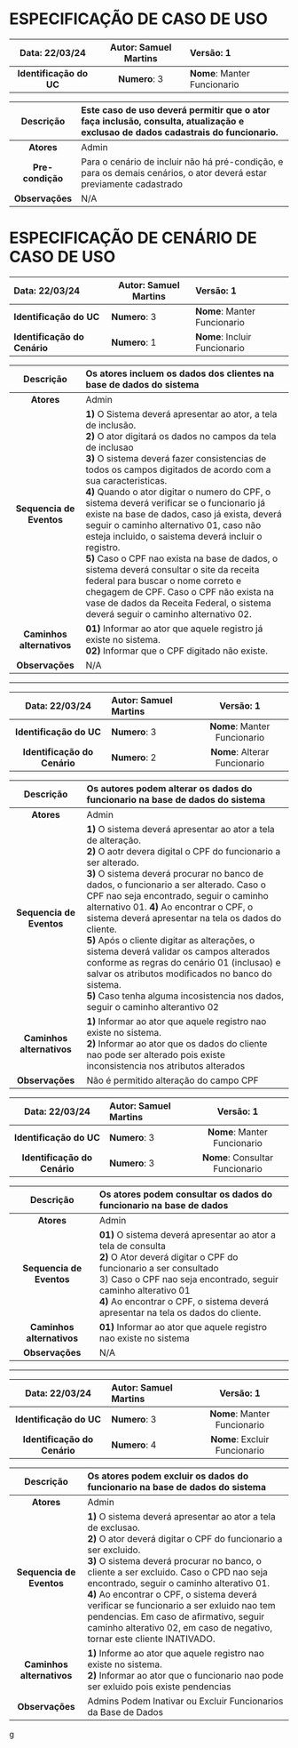 
# ESPECIFICAÇÃO DE CASO DE USO

|   **Data**: 22/03/24    | **Autor**: Samuel Martins | **Versão**: 1                |
|:-----------------------:|:-------------------------:|:-----------------------------|
| **Identificação do UC** |       **Numero**: 3       | **Nome**: Manter Funcionario |

|  **Descrição**   | Este caso de uso deverá permitir que o ator faça inclusão, consulta, atualização e exclusao de dados cadastrais do funcionario. |
|:----------------:|:--------------------------------------------------------------------------------------------------------------------------------|
|    **Atores**    | Admin                                                                                                                           |
| **Pre-condição** | Para o cenário de incluir não há pré-condição, e para os demais cenários, o ator deverá estar previamente cadastrado            |
| **Observações**  | N/A                                                                                                                             |


# ESPECIFICAÇÃO DE CENÁRIO DE CASO DE USO

| **Data**: 22/03/24            | **Autor**: Samuel Martins | Versão: 1                      |
|:------------------------------|---------------------------|:-------------------------------|
| **Identificação do UC**       | **Numero**: 3             | **Nome**: Manter Funcionario   |
| **Identificação do Cenário**  | **Numero**: 1             | **Nome**: Incluir Funcionario  |


|       **Descrição**       | Os atores incluem os dados dos clientes na base de dados do sistema                                                                                                                                                                                                                                                                                                                                                                                                                                                                                                                                                                                                                                                                                                              |
|:-------------------------:|:---------------------------------------------------------------------------------------------------------------------------------------------------------------------------------------------------------------------------------------------------------------------------------------------------------------------------------------------------------------------------------------------------------------------------------------------------------------------------------------------------------------------------------------------------------------------------------------------------------------------------------------------------------------------------------------------------------------------------------------------------------------------------------|
|        **Atores**         | Admin                                                                                                                                                                                                                                                                                                                                                                                                                                                                                                                                                                                                                                                                                                                                                                            |
| **Sequencia de Eventos**  | **1)** O Sistema deverá apresentar ao ator, a tela de inclusão. <br/> **2)** O ator digitará os dados no campos da tela de inclusao <br/> **3)** O sistema deverá fazer consistencias de todos os campos digitados de acordo com a sua caracteristicas. <br/> **4)** Quando o ator digitar o numero do CPF, o sistema deverá verificar se o funcionario já existe na base de dados, caso já exista, deverá seguir o caminho alternativo 01, caso não esteja incluido, o saistema deverá incluir o registro. <br/> **5)** Caso o CPF nao exista na base de dados, o sistema deverá consultar o site da receita federal para buscar o nome correto e chegagem de CPF. Caso o CPF não exista na vase de dados da Receita Federal, o sistema deverá seguir o caminho alternativo 02. |
| **Caminhos alternativos** | **01)** Informar ao ator que aquele registro já existe no sistema. <br/> **02)** Informar que o CPF digitado não existe.                                                                                                                                                                                                                                                                                                                                                                                                                                                                                                                                                                                                                                                         |
|      **Observações**      | N/A                                                                                                                                                                                                                                                                                                                                                                                                                                                                                                                                                                                                                                                                                                                                                                              |

---

|      **Data**: 22/03/24       | **Autor**: Samuel Martins |         **Versão**: 1          |
|:-----------------------------:|:--------------------------|:------------------------------:|
|    **Identificação do UC**    | **Numero**: 3             |  **Nome**: Manter Funcionario  |
| **Identificação do Cenário**  | **Numero**: 2             | **Nome**: Alterar Funcionario  |

|       **Descrição**       | Os autores podem alterar os dados do funcionario na base de dados do sistema                                                                                                                                                                                                                                                                                                                                                                                                                                                                                                                                                                                            |
|:-------------------------:|:------------------------------------------------------------------------------------------------------------------------------------------------------------------------------------------------------------------------------------------------------------------------------------------------------------------------------------------------------------------------------------------------------------------------------------------------------------------------------------------------------------------------------------------------------------------------------------------------------------------------------------------------------------------------|
|        **Atores**         | Admin                                                                                                                                                                                                                                                                                                                                                                                                                                                                                                                                                                                                                                                                   |
| **Sequencia de Eventos**  | **1)** O sistema deverá apresentar ao ator a tela de alteração. <br/> **2)** O aotr devera digital o CPF do funcionario a ser alterado. <br/> **3)** O sistema deverá procurar no banco de dados, o funcionario a ser alterado. Caso o CPF nao seja encontrado, seguir o caminho alternativo 01. **4)** Ao encontrar o CPF, o sistema deverá apresentar na tela os dados do cliente. <br/> **5)** Após o cliente digitar as alterações, o sistema deverá validar os campos alterados conforme as regras do cenário 01 (inclusao) e salvar os atributos modificados no banco do sistema. <br/> **5)** Caso tenha alguma incosistencia nos dados, seguir o caminho alterantivo 02 |
| **Caminhos alternativos** | **1)** Informar ao ator que aquele registro nao existe no sistema. <br/> **2)** Informar ao ator que os dados do cliente nao pode ser alterado pois existe inconsistencia nos atributos alterados                                                                                                                                                                                                                                                                                                                                                                                                                                                                       |
|      **Observações**      | Não é permitido alteração do campo CPF                                                                                                                                                                                                                                                                                                                                                                                                                                                                                                                                                                                                                                  |


|      **Data**: 22/03/24       | **Autor**: Samuel Martins |          **Versão**: 1           |
|:-----------------------------:|:--------------------------|:--------------------------------:|
|    **Identificação do UC**    | **Numero**: 3             |   **Nome**: Manter Funcionario   |
| **Identificação do Cenário**  | **Numero**: 3             | **Nome**: Consultar Funcionario  |

|       **Descrição**       | Os atores podem consultar os dados do funcionario na base de dados                                                                                                                                                                                                                                       |
|:-------------------------:|:---------------------------------------------------------------------------------------------------------------------------------------------------------------------------------------------------------------------------------------------------------------------------------------------------------|
|        **Atores**         | Admin                                                                                                                                                                                                                                                                                                    |
| **Sequencia de Eventos**  | **01)** O sistema deverá apresentar ao ator a tela de consulta <br/> **2)** O Ator deverá digitar o CPF do funcionario a ser consultado <br/> 3) Caso o CPF nao seja encontrado, seguir caminho alterativo 01  <br/> **4)** Ao encontrar o CPF, o sistema deverá apresentar na tela os dados do cliente. |
| **Caminhos alternativos** | **01)** Informar ao ator que aquele registro nao existe no sistema                                                                                                                                                                                                                                       |
|      **Observações**      | N/A                                                                                                                                                                                                                                                                                                      |

---

|      **Data**: 22/03/24       | **Autor**: Samuel Martins |         **Versão**: 1          |
|:-----------------------------:|:--------------------------|:------------------------------:|
|    **Identificação do UC**    | **Numero**: 3             |  **Nome**: Manter Funcionario  |
| **Identificação do Cenário**  | **Numero**: 4             | **Nome**: Excluir Funcionario  |

|       **Descrição**       | Os atores podem excluir os dados do funcionario na base de dados do sistema                                                                                                                                                                                                                                                                                                                                                                                                                              |
|:-------------------------:|:---------------------------------------------------------------------------------------------------------------------------------------------------------------------------------------------------------------------------------------------------------------------------------------------------------------------------------------------------------------------------------------------------------------------------------------------------------------------------------------------------------|
|        **Atores**         | Admin                                                                                                                                                                                                                                                                                                                                                                                                                                                                                                    |
| **Sequencia de Eventos**  | **1)** O sistema deverá apresentar ao ator a tela de exclusao. <br/> **2)** O ator deverá digitar o CPF do funcionario a ser excluido. <br/> **3)** O sistema deverá procurar no banco, o cliente a ser excluido. Caso o CPD nao seja encontrado, seguir o caminho alterativo 01. <br/> **4)** Ao encontrar o CPF, o sistema deverá verificar se  funcionario a ser exluido nao tem pendencias. Em caso de afirmativo, seguir caminho alterativo 02, em caso de negativo, tornar este cliente INATIVADO. |
| **Caminhos alternativos** | **1)** Informe ao ator que aquele registro nao existe no sistema. <br/> **2)** Informar ao ator que o funcionario nao pode ser exluido pois existe pendencias                                                                                                                                                                                                                                                                                                                                            |
|      **Observações**      | Admins Podem Inativar ou Excluir Funcionarios da Base de Dados                                                                                                                                                                                                                                                                                                                                                                                                                                           |
g